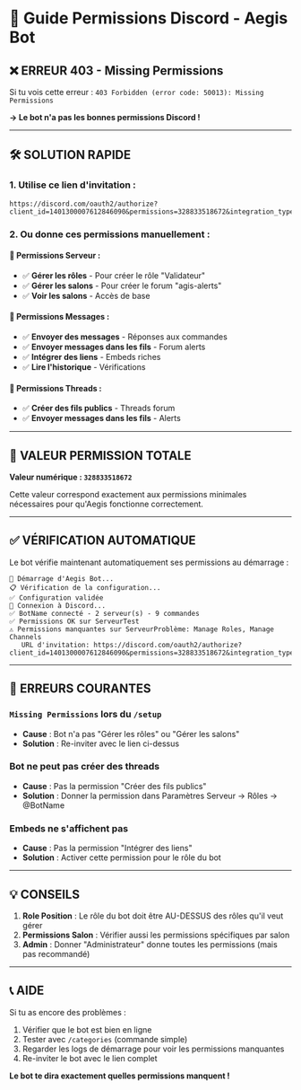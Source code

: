 # 🔐 Guide Permissions Discord - Aegis Bot

## ❌ **ERREUR 403 - Missing Permissions**

Si tu vois cette erreur : `403 Forbidden (error code: 50013): Missing Permissions`

**→ Le bot n'a pas les bonnes permissions Discord !**

---

## 🛠️ **SOLUTION RAPIDE**

### **1. Utilise ce lien d'invitation :**
```
https://discord.com/oauth2/authorize?client_id=1401300007612846090&permissions=328833518672&integration_type=0&scope=bot
```

### **2. Ou donne ces permissions manuellement :**

#### **🔧 Permissions Serveur :**
- ✅ **Gérer les rôles** - Pour créer le rôle "Validateur"
- ✅ **Gérer les salons** - Pour créer le forum "agis-alerts"  
- ✅ **Voir les salons** - Accès de base

#### **📝 Permissions Messages :**
- ✅ **Envoyer des messages** - Réponses aux commandes
- ✅ **Envoyer messages dans les fils** - Forum alerts
- ✅ **Intégrer des liens** - Embeds riches
- ✅ **Lire l'historique** - Vérifications

#### **🧵 Permissions Threads :**
- ✅ **Créer des fils publics** - Threads forum
- ✅ **Envoyer messages dans les fils** - Alerts

---

## 🎯 **VALEUR PERMISSION TOTALE**

**Valeur numérique : `328833518672`**

Cette valeur correspond exactement aux permissions minimales nécessaires pour qu'Aegis fonctionne correctement.

---

## ✅ **VÉRIFICATION AUTOMATIQUE**

Le bot vérifie maintenant automatiquement ses permissions au démarrage :

```
🤖 Démarrage d'Aegis Bot...
📋 Vérification de la configuration...
✅ Configuration validée
🔌 Connexion à Discord...
✅ BotName connecté - 2 serveur(s) - 9 commandes
✅ Permissions OK sur ServeurTest
⚠️ Permissions manquantes sur ServeurProblème: Manage Roles, Manage Channels
   URL d'invitation: https://discord.com/oauth2/authorize?client_id=1401300007612846090&permissions=328833518672&integration_type=0&scope=bot
```

---

## 🚨 **ERREURS COURANTES**

### **`Missing Permissions` lors du `/setup`**
- **Cause** : Bot n'a pas "Gérer les rôles" ou "Gérer les salons"
- **Solution** : Re-inviter avec le lien ci-dessus

### **Bot ne peut pas créer des threads**
- **Cause** : Pas la permission "Créer des fils publics"
- **Solution** : Donner la permission dans Paramètres Serveur → Rôles → @BotName

### **Embeds ne s'affichent pas**
- **Cause** : Pas la permission "Intégrer des liens"
- **Solution** : Activer cette permission pour le rôle du bot

---

## 💡 **CONSEILS**

1. **Role Position** : Le rôle du bot doit être AU-DESSUS des rôles qu'il veut gérer
2. **Permissions Salon** : Vérifier aussi les permissions spécifiques par salon
3. **Admin** : Donner "Administrateur" donne toutes les permissions (mais pas recommandé)

---

## 📞 **AIDE**

Si tu as encore des problèmes :
1. Vérifier que le bot est bien en ligne
2. Tester avec `/categories` (commande simple)
3. Regarder les logs de démarrage pour voir les permissions manquantes
4. Re-inviter le bot avec le lien complet

**Le bot te dira exactement quelles permissions manquent !**